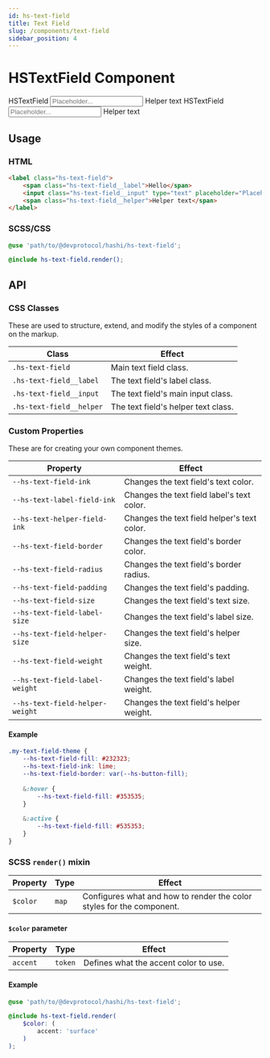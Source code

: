 ```yaml
---
id: hs-text-field
title: Text Field
slug: /components/text-field
sidebar_position: 4
---
```

# HSTextField Component
<div class="hs-component-preview">
    <label class="hs-text-field">
        <span class="hs-text-field__label">HSTextField</span>
        <input class="hs-text-field__input" type="text" placeholder="Placeholder..." />
        <span class="hs-text-field__input__icon"></span>
        <span class="hs-text-field__helper">Helper text</span>
    </label>
    <label class="hs-text-field danger">
        <span class="hs-text-field__label">HSTextField</span>
        <input class="hs-text-field__input" type="text" placeholder="Placeholder..." />
        <span class="hs-text-field__input__icon"></span>
        <span class="hs-text-field__helper">Helper text</span>
    </label>
</div>

## Usage
### HTML
```html
<label class="hs-text-field">
    <span class="hs-text-field__label">Hello</span>
    <input class="hs-text-field__input" type="text" placeholder="Placeholder...">
    <span class="hs-text-field__helper">Helper text</span>
</label>
```

### SCSS/CSS
```scss
@use 'path/to/@devprotocol/hashi/hs-text-field';

@include hs-text-field.render();
```

## API
### CSS Classes
These are used to structure, extend, and modify the styles of a component on the markup.

| Class                    | Effect                              |
|--------------------------|-------------------------------------|
| `.hs-text-field`         | Main text field class.              |
| `.hs-text-field__label`  | The text field's label class.       |
| `.hs-text-field__input`  | The text field's main input class.  |
| `.hs-text-field__helper` | The text field's helper text class. |

### Custom Properties
These are for creating your own component themes.

| Property                        | Effect                                      |
|---------------------------------|---------------------------------------------|
| `--hs-text-field-ink`           | Changes the text field's text color.        |
| `--hs-text-label-field-ink`     | Changes the text field label's text color.  |
| `--hs-text-helper-field-ink`    | Changes the text field helper's text color. |
| `--hs-text-field-border`        | Changes the text field's border color.      |
| `--hs-text-field-radius`        | Changes the text field's border radius.     |
| `--hs-text-field-padding`       | Changes the text field's padding.           |
| `--hs-text-field-size`          | Changes the text field's text size.         |
| `--hs-text-field-label-size`    | Changes the text field's label size.        |
| `--hs-text-field-helper-size`   | Changes the text field's helper size.       |
| `--hs-text-field-weight`        | Changes the text field's text weight.       |
| `--hs-text-field-label-weight`  | Changes the text field's label weight.      |
| `--hs-text-field-helper-weight` | Changes the text field's helper weight.     |

#### Example
```scss
.my-text-field-theme {
    --hs-text-field-fill: #232323;
    --hs-text-field-ink: lime;
    --hs-text-field-border: var(--hs-button-fill);
    
    &:hover {
        --hs-text-field-fill: #353535;
    }
    
    &:active {
        --hs-text-field-fill: #535353;
    }
}
```
### SCSS `render()` mixin
| Property    | Type  | Effect                                                                |
|-------------|-------|-----------------------------------------------------------------------|
| `$color`    | `map` | Configures what and how to render the color styles for the component. |

#### `$color` parameter
| Property | Type    | Effect                                |
|----------|---------|---------------------------------------|
| `accent` | `token` | Defines what the accent color to use. |

#### Example
```scss
@use 'path/to/@devprotocol/hashi/hs-text-field';

@include hs-text-field.render(
    $color: (
        accent: 'surface'
    )
);
```